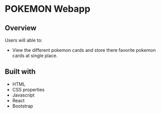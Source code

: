 # POKEMON Webapp

## Overview

Users will able to:
- View the different pokemon cards and store there favorite pokemon cards at single place.


## Built with

- HTML
- CSS properties
- Javascript
- React
- Bootstrap
